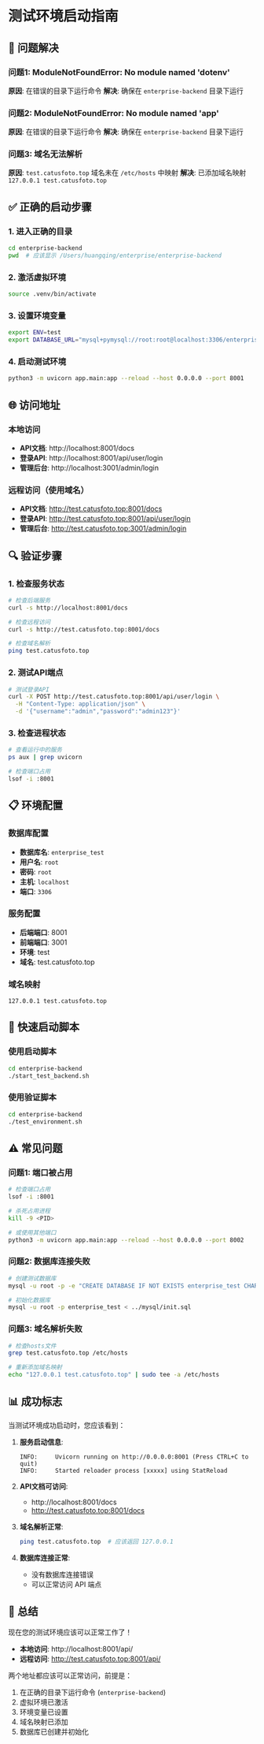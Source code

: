 # 测试环境启动指南

## 🎯 问题解决

### 问题1: ModuleNotFoundError: No module named 'dotenv'
**原因**: 在错误的目录下运行命令
**解决**: 确保在 `enterprise-backend` 目录下运行

### 问题2: ModuleNotFoundError: No module named 'app'
**原因**: 在错误的目录下运行命令
**解决**: 确保在 `enterprise-backend` 目录下运行

### 问题3: 域名无法解析
**原因**: `test.catusfoto.top` 域名未在 `/etc/hosts` 中映射
**解决**: 已添加域名映射 `127.0.0.1 test.catusfoto.top`

## ✅ 正确的启动步骤

### 1. 进入正确的目录
```bash
cd enterprise-backend
pwd  # 应该显示 /Users/huangqing/enterprise/enterprise-backend
```

### 2. 激活虚拟环境
```bash
source .venv/bin/activate
```

### 3. 设置环境变量
```bash
export ENV=test
export DATABASE_URL="mysql+pymysql://root:root@localhost:3306/enterprise_test"
```

### 4. 启动测试环境
```bash
python3 -m uvicorn app.main:app --reload --host 0.0.0.0 --port 8001
```

## 🌐 访问地址

### 本地访问
- **API文档**: http://localhost:8001/docs
- **登录API**: http://localhost:8001/api/user/login
- **管理后台**: http://localhost:3001/admin/login

### 远程访问（使用域名）
- **API文档**: http://test.catusfoto.top:8001/docs
- **登录API**: http://test.catusfoto.top:8001/api/user/login
- **管理后台**: http://test.catusfoto.top:3001/admin/login

## 🔍 验证步骤

### 1. 检查服务状态
```bash
# 检查后端服务
curl -s http://localhost:8001/docs

# 检查远程访问
curl -s http://test.catusfoto.top:8001/docs

# 检查域名解析
ping test.catusfoto.top
```

### 2. 测试API端点
```bash
# 测试登录API
curl -X POST http://test.catusfoto.top:8001/api/user/login \
  -H "Content-Type: application/json" \
  -d '{"username":"admin","password":"admin123"}'
```

### 3. 检查进程状态
```bash
# 查看运行中的服务
ps aux | grep uvicorn

# 检查端口占用
lsof -i :8001
```

## 📋 环境配置

### 数据库配置
- **数据库名**: `enterprise_test`
- **用户名**: `root`
- **密码**: `root`
- **主机**: `localhost`
- **端口**: `3306`

### 服务配置
- **后端端口**: 8001
- **前端端口**: 3001
- **环境**: test
- **域名**: test.catusfoto.top

### 域名映射
```
127.0.0.1 test.catusfoto.top
```

## 🚀 快速启动脚本

### 使用启动脚本
```bash
cd enterprise-backend
./start_test_backend.sh
```

### 使用验证脚本
```bash
cd enterprise-backend
./test_environment.sh
```

## ⚠️ 常见问题

### 问题1: 端口被占用
```bash
# 检查端口占用
lsof -i :8001

# 杀死占用进程
kill -9 <PID>

# 或使用其他端口
python3 -m uvicorn app.main:app --reload --host 0.0.0.0 --port 8002
```

### 问题2: 数据库连接失败
```bash
# 创建测试数据库
mysql -u root -p -e "CREATE DATABASE IF NOT EXISTS enterprise_test CHARACTER SET utf8mb4 COLLATE utf8mb4_unicode_ci;"

# 初始化数据库
mysql -u root -p enterprise_test < ../mysql/init.sql
```

### 问题3: 域名解析失败
```bash
# 检查hosts文件
grep test.catusfoto.top /etc/hosts

# 重新添加域名映射
echo "127.0.0.1 test.catusfoto.top" | sudo tee -a /etc/hosts
```

## 📊 成功标志

当测试环境成功启动时，您应该看到：

1. **服务启动信息**:
   ```
   INFO:     Uvicorn running on http://0.0.0.0:8001 (Press CTRL+C to quit)
   INFO:     Started reloader process [xxxxx] using StatReload
   ```

2. **API文档可访问**:
   - http://localhost:8001/docs
   - http://test.catusfoto.top:8001/docs

3. **域名解析正常**:
   ```bash
   ping test.catusfoto.top  # 应该返回 127.0.0.1
   ```

4. **数据库连接正常**:
   - 没有数据库连接错误
   - 可以正常访问 API 端点

## 🎉 总结

现在您的测试环境应该可以正常工作了！

- **本地访问**: http://localhost:8001/api/
- **远程访问**: http://test.catusfoto.top:8001/api/

两个地址都应该可以正常访问，前提是：
1. 在正确的目录下运行命令 (`enterprise-backend`)
2. 虚拟环境已激活
3. 环境变量已设置
4. 域名映射已添加
5. 数据库已创建并初始化 